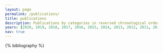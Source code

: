 ```yaml
---
layout: page
permalink: /publications/
title: publications
description: Publications by categories in reversed chronological order. Generated by jekyll-scholar.
years: [2020, 2019, 2018, 2017, 2016, 2015, 2014, 2013, 2012, 2011, 2010, 2009, 2008, 2007, 2005, 2004]
nav: true
---
```


<div class="publications">

{% bibliography %}

</div>
